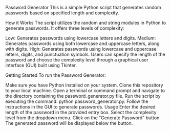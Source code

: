 Password Generator
This is a simple Python script that generates random passwords based on specified length and complexity.

How it Works
The script utilizes the random and string modules in Python to generate passwords. It offers three levels of complexity:

Low: Generates passwords using lowercase letters and digits.
Medium: Generates passwords using both lowercase and uppercase letters, along with digits.
High: Generates passwords using lowercase and uppercase letters, digits, and punctuation symbols.
Users can specify the length of the password and choose the complexity level through a graphical user interface (GUI) built using Tkinter.

Getting Started
To run the Password Generator:

Make sure you have Python installed on your system.
Clone this repository to your local machine.
Open a terminal or command prompt and navigate to the directory containing the password_generator.py file.
Run the script by executing the command: python password_generator.py.
Follow the instructions in the GUI to generate passwords.
Usage
Enter the desired length of the password in the provided entry box.
Select the complexity level from the dropdown menu.
Click on the "Generate Password" button.
The generated password will be displayed below the button.

